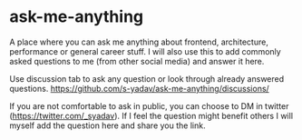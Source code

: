 # ask-me-anything
A place where you can ask me anything about frontend, architecture, performance or general career stuff. 
I will also use this to add commonly asked questions to me (from other social media) and answer it here. 

Use discussion tab to ask any question or look through already answered questions.
https://github.com/s-yadav/ask-me-anything/discussions/

If you are not comfortable to ask in public, you can choose to DM in twitter (https://twitter.com/_syadav). If I feel the question might benefit others I will myself add the question here and share you the link.

